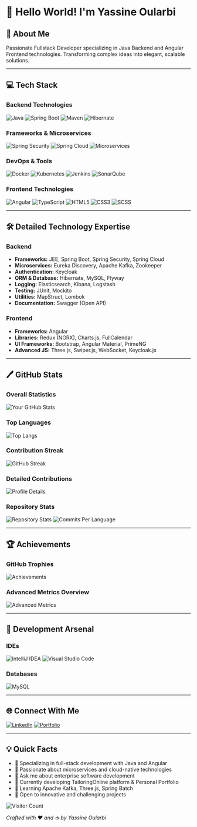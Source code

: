 # 👋 Hello World! I'm Yassine Oularbi

## 🚀 About Me

Passionate Fullstack Developer specializing in Java Backend and Angular Frontend technologies. Transforming complex ideas into elegant, scalable solutions.

---

## 💻 Tech Stack

### Backend Technologies
![Java](https://img.shields.io/badge/Java-ED8B00?style=for-the-badge&logo=java&logoColor=white)
![Spring Boot](https://img.shields.io/badge/Spring_Boot-6DB33F?style=for-the-badge&logo=spring-boot&logoColor=white)
![Maven](https://img.shields.io/badge/Maven-C71A36?style=for-the-badge&logo=apache-maven&logoColor=white)
![Hibernate](https://img.shields.io/badge/Hibernate-59666C?style=for-the-badge&logo=hibernate&logoColor=white)

### Frameworks & Microservices
![Spring Security](https://img.shields.io/badge/Spring_Security-6DB33F?style=for-the-badge&logo=spring&logoColor=white)
![Spring Cloud](https://img.shields.io/badge/Spring_Cloud-6DB33F?style=for-the-badge&logo=spring&logoColor=white)
![Microservices](https://img.shields.io/badge/Microservices-000000?style=for-the-badge&logo=microservices&logoColor=white)

### DevOps & Tools
![Docker](https://img.shields.io/badge/Docker-2CA5E0?style=for-the-badge&logo=docker&logoColor=white)
![Kubernetes](https://img.shields.io/badge/Kubernetes-326CE5?style=for-the-badge&logo=kubernetes&logoColor=white)
![Jenkins](https://img.shields.io/badge/Jenkins-D24939?style=for-the-badge&logo=jenkins&logoColor=white)
![SonarQube](https://img.shields.io/badge/SonarQube-4E98CD?style=for-the-badge&logo=sonarqube&logoColor=white)

### Frontend Technologies
![Angular](https://img.shields.io/badge/Angular-DD0031?style=for-the-badge&logo=angular&logoColor=white)
![TypeScript](https://img.shields.io/badge/TypeScript-007ACC?style=for-the-badge&logo=typescript&logoColor=white)
![HTML5](https://img.shields.io/badge/HTML5-E34F26?style=for-the-badge&logo=html5&logoColor=white)
![CSS3](https://img.shields.io/badge/CSS3-1572B6?style=for-the-badge&logo=css3&logoColor=white)
![SCSS](https://img.shields.io/badge/SCSS-CC6699?style=for-the-badge&logo=sass&logoColor=white)

---

## 🛠 Detailed Technology Expertise

### Backend
- **Frameworks:** JEE, Spring Boot, Spring Security, Spring Cloud
- **Microservices:** Eureka Discovery, Apache Kafka, Zookeeper
- **Authentication:** Keycloak
- **ORM & Database:** Hibernate, MySQL, Flyway
- **Logging:** Elasticsearch, Kibana, Logstash
- **Testing:** JUnit, Mockito
- **Utilities:** MapStruct, Lombok
- **Documentation:** Swagger (Open API)

### Frontend
- **Frameworks:** Angular
- **Libraries:** Redux (NGRX), Charts.js, FullCalendar
- **UI Frameworks:** Bootstrap, Angular Material, PrimeNG
- **Advanced JS:** Three.js, Swiper.js, WebSocket, Keycloak.js

---

## 🖊️ GitHub Stats

### Overall Statistics
![Your GitHub Stats](https://github-readme-stats.vercel.app/api?username=yassineoularbi&show_icons=true&theme=merko)

### Top Languages
![Top Langs](https://github-readme-stats.vercel.app/api/top-langs/?username=yassineoularbi&layout=compact&theme=merko)

### Contribution Streak
![GitHub Streak](https://github-readme-streak-stats.herokuapp.com/?user=yassineoularbi&theme=merko)

### Detailed Contributions
![Profile Details](https://github-profile-summary-cards.vercel.app/api/cards/profile-details?username=yassineoularbi&theme=merko)

### Repository Stats
![Repository Stats](https://github-profile-summary-cards.vercel.app/api/cards/repos-per-language?username=yassineoularbi&theme=merko)
![Commits Per Language](https://github-profile-summary-cards.vercel.app/api/cards/most-commit-language?username=yassineoularbi&theme=merko)

---

## 🏆 Achievements

### GitHub Trophies
![Achievements](https://github-profile-trophy.vercel.app/?username=yassineoularbi&theme=oldie&column=7&margin-w=15&margin-h=15)

### Advanced Metrics Overview
![Advanced Metrics](https://metrics.lecoq.io/yassineoularbi?template=classic&languages=1&achievements=1&repositories=1&base.indepth=true&base.hireable=true&languages.limit=10&languages.sections=most-used,percentage&achievements.display=detailed&achievements.limit=5&repositories.pinned=4)

---

## 🚡 Development Arsenal

### IDEs
![IntelliJ IDEA](https://img.shields.io/badge/IntelliJ_IDEA-000000.svg?style=for-the-badge&logo=intellij-idea&logoColor=white)
![Visual Studio Code](https://img.shields.io/badge/Visual_Studio_Code-0078D4?style=for-the-badge&logo=visual%20studio%20code&logoColor=white)

### Databases
![MySQL](https://img.shields.io/badge/MySQL-00000F?style=for-the-badge&logo=mysql&logoColor=white)

---

## 🌐 Connect With Me

[![LinkedIn](https://img.shields.io/badge/LinkedIn-0077B5?style=for-the-badge&logo=linkedin&logoColor=white)](https://www.linkedin.com/in/yassine-oularbi-79730424b/)
[![Portfolio](https://img.shields.io/badge/Portfolio-255E63?style=for-the-badge&logo=About.me&logoColor=white)](https://yassineoularbi.github.io)

---

## 💡 Quick Facts

- 🚀 Specializing in full-stack development with Java and Angular
- 🌱 Passionate about microservices and cloud-native technologies
- 💬 Ask me about enterprise software development
- 🔬 Currently developing TailoringOnline platform & Personal Portfolio
- 🕍 Learning Apache Kafka, Three.js, Spring Batch
- 📧 Open to innovative and challenging projects

![Visitor Count](https://komarev.com/ghpvc/?username=yassineoularbi&color=blueviolet)

*Crafted with ❤️ and ☕ by Yassine Oularbi*

